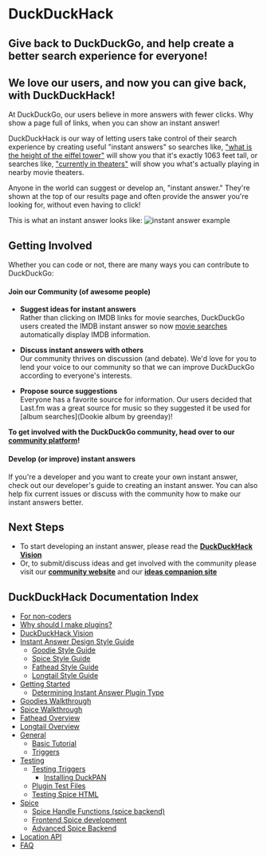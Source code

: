# DuckDuckHack
## Give back to DuckDuckGo, and help create a better search experience for everyone!
## We love our users, and now you can give back, with DuckDuckHack!

At DuckDuckGo, our users believe in more answers with fewer clicks. Why show a page full of links, when you can show an instant answer!

DuckDuckHack is our way of letting users take control of their search experience by creating useful "instant answers" so searches like, ["what is the height of the eiffel tower"](https://duckduckgo.com/?q=what+is+the+height+of+the+eiffel+tower) will show you that it's exactly 1063 feet tall, or searches like, ["currently in theaters"](https://duckduckgo.com/?q=currently+in+theaters) will show you what's actually playing in nearby movie theaters.

Anyone in the world can suggest or develop an, "instant answer." They're shown at the top of our results page and often provide the answer you're looking for, without even having to click!

This is what an instant answer looks like:
![instant answer example](https://raw.github.com/duckduckgo/DuckDuckGo-Documentation/master/DuckDuckHack/Assets/in_theaters_example.png)

## Getting Involved
Whether you can code or not, there are many ways you can contribute to DuckDuckGo:

#### Join our Community (of awesome people)
- **Suggest ideas for instant answers**  
  Rather than clicking on IMDB links for movie searches, DuckDuckGo users created the IMDB instant answer so now [movie searches](https://duckduckgo.com/?q=the+dark+knight+movie) automatically display IMDB information.

- **Discuss instant answers with others**  
  Our community thrives on discussion (and debate). We'd love for you to lend your voice to our community so that we can improve DuckDuckGo according to everyone's interests.

- **Propose source suggestions**  
  Everyone has a favorite source for information. Our users decided that Last.fm was a great source for music so they suggested it be used for [album searches](Dookie album by greenday)! 

**To get involved with the DuckDuckGo community, head over to our [community platform](https://dukgo.com/)!**

#### **Develop (or improve) instant answers**  
  If you're a developer and you want to create your own instant answer, check out our developer's guide to creating an instant answer. You can also help fix current issues or discuss with the community how to make our instant answers better. 

## Next Steps

 - To start developing an instant answer, please read the **[DuckDuckHack Vision](documentation/duckduckhack_vision.md)**
 - Or, to submit/discuss ideas and get involved with the community please visit our **[community website](https://duck.co)** and our **[ideas companion site](http://ideas.duckduckhack.com/)**

## DuckDuckHack Documentation Index

- [For non-coders](documentation/faq.md#what-if-im-not-a-coder-at-all)
- [Why should I make plugins?](documentation/faq.md#why-should-i-make-plugins)
- [DuckDuckHack Vision](documentation/duckduckhack_vision.md)
- [Instant Answer Design Style Guide](https://github.com/duckduckgo/DuckDuckGo-Documentation/blob/master/DuckDuckHack/Styleguide/design_styleguide.md)
  - [Goodie Style Guide](https://github.com/duckduckgo/DuckDuckGo-Documentation/blob/master/DuckDuckHack/Styleguide/Plugin-Specific-Design-Style-Guide/goodie_styleguide.md)
  - [Spice Style Guide](https://github.com/duckduckgo/DuckDuckGo-Documentation/blob/master/DuckDuckHack/Styleguide/Plugin-Specific-Design-Style-Guide/spice_styleguide.md)
  - [Fathead Style Guide](https://github.com/duckduckgo/DuckDuckGo-Documentation/blob/master/DuckDuckHack/Styleguide/Plugin-Specific-Design-Style-Guide/fathead_styleguide.md)
  - [Longtail Style Guide](https://github.com/duckduckgo/DuckDuckGo-Documentation/blob/master/DuckDuckHack/Styleguide/Plugin-Specific-Design-Style-Guide/longtail_styleguide.md)
- [Getting Started](documentation/getting_started.md)
  - [Determining Instant Answer Plugin Type](documentation/getting_started.md#determining-plugin-type)
- [Goodies Walkthrough](documentation/goodies_overview.md)
- [Spice Walkthrough](documentation/spice_overview.md)
- [Fathead Overview](https://github.com/duckduckgo/zeroclickinfo-fathead)
- [Longtail Overview](https://github.com/duckduckgo/zeroclickinfo-longtail)
- [General](documentation/general.md)
  - [Basic Tutorial](documentation/general.md#basic-tutorial)
  - [Triggers](documentation/general.md#triggers)
- [Testing](documentation/testing.md)
  - [Testing Triggers](documentation/testing.md#testing-triggers)
      - [Installing DuckPAN](documentation/testing.md#testing-triggers)
  - [Plugin Test Files](documentation/testing.md#plugin-test-files)
  - [Testing Spice HTML](documentation/testing.md#testing-spice-html)
- [Spice](documentation/spice.md)
  - [Spice Handle Functions (spice backend)](documentation/spice.md#spice-handle-functions)
  - [Frontend Spice development](documentation/spice2.md)
  - [Advanced Spice Backend](https://github.com/duckduckgo/zeroclickinfo-spice#advanced-spice)
- [Location API](documentation/location_api.md)
- [FAQ](documentation/faq.md)
